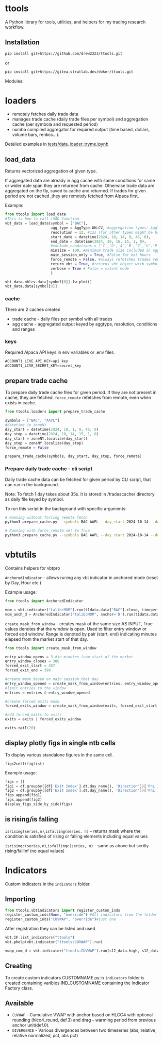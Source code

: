 # ttools
A Python library for tools, utilities, and helpers for my trading research workflow.

## Installation

```bash
pip install git+https://github.com/drew2323/ttools.git
```
or
```bash
pip install git+https://gitea.stratlab.dev/dwker/ttools.git
```
Modules:
# loaders

- remotely fetches daily trade data
- manages trade cache (daily trade files per symbol) and aggregation cache (per symbola and requested period)
- numba compiled aggregator for required output (time based, dollars, volume bars, renkos...).

Detailed examples in [tests/data_loader_tryme.ipynb](tests/data_loader_tryme.ipynb)

## load_data
Returns vectorized aggregation of given type.

If aggregated data are already in agg cache with same conditions for same or wider date span they are returned from cache.
Otherwise trade data are aggregated on the fly, saved to cache and returned.
If trades for given period are not cached ,they are remotely fetched from Alpaca first.

Example:

```python
from ttools import load_data
#This is how to call LOAD function
vbt_data = load_data(symbol = ["BAC"],
                     agg_type = AggType.OHLCV, #aggregation types: AggType.OHLCV_VOL, AggType.OHLCV_DOL, AggType.OHLCV_RENKO,
                     resolution = 12, #12s (for other types might be bricksize etc.)
                     start_date = datetime(2024, 10, 14, 9, 45, 0),
                     end_date = datetime(2024, 10, 16, 15, 1, 0),
                     #exclude_conditions = ['C','O','4','B','7','V','P','W','U','Z','F','9','M','6'],
                     minsize = 100, #minimum trade size included in aggregation
                     main_session_only = True, #False for ext hours
                     force_remote = False, #always refetches trades remotely
                     return_vbt = True, #returns vbt object with symbols as columns, otherwise dict keyed by symbols with pd.DataFrame
                     verbose = True # False = silent mode
                     )

vbt_data.ohlcv.data[symbol[0]].lw.plot()
vbt_data.data[symbol[0]]
```

### cache
There are 2 caches created
- trade cache - daily files per symbol with all trades
- agg cache - aggregated output keyed by aggtype, resolution, conditions and ranges

### keys
Required Alpaca API keys in env variables or .env files.
```python
ACCOUNT1_LIVE_API_KEY=api_key
ACCOUNT1_LIVE_SECRET_KEY=secret_key
```

## prepare trade cache

To prepare daily trade cache files for given period.
If they are not present in cache, they are fetched.
`force_remote` refetches from remote, even when exists in cache.

```python
from ttools.loaders import prepare_trade_cache

symbols = ["BAC", "AAPL"]
#datetime in zoneNY 
day_start = datetime(2024, 10, 1, 9, 45, 0)
day_stop = datetime(2024, 10, 14, 15, 1, 0)
day_start = zoneNY.localize(day_start)
day_stop = zoneNY.localize(day_stop)
force_remote = False

prepare_trade_cache(symbols, day_start, day_stop, force_remote)
```

### Prepare daily trade cache - cli script

Daily trade cache data can be fetched for given period by CLI script, that can run in the background.

Note: To fetch 1 day takes about 35s. It is stored in /tradescache/ directory as daily file keyed by symbol.

To run this script in the background with specific arguments:

```bash
# Running without forcing remote fetch
python3 prepare_cache.py --symbols BAC AAPL --day_start 2024-10-14 --day_stop 2024-10-18 &

# Running with force_remote set to True
python3 prepare_cache.py --symbols BAC AAPL --day_start 2024-10-14 --day_stop 2024-10-18 --force_remote &

```

# vbtutils

Contains helpers for vbtpro

`AnchoredIndicator` - allows runing any vbt indicator in anchored mode (reset by Day, Hour etc.)

Example usage:
```python
from ttools import AnchoredIndicator

mom = vbt.indicator("talib:MOM").run(t1data.data["BAC"].close, timeperiod=10, skipna=True) #standard indicator
mom_anch_d = AnchoredIndicator("talib:MOM", anchor='D').run(t1data.data["BAC"].close, timeperiod=10, skipna=True) #anchored to D
```

`create_mask_from_window` - creates mask of the same size AS INPUT, True values denotes that the window is open. Used to filter entry window or forced eod window. Range is denoted by pair (start, end) indicating minutes elapsed from the market start of that day.

```python
from ttools import create_mask_from_window

entry_window_opens = 3 #in minutes from start of the market
entry_window_closes = 388
forced_exit_start = 387
forced_exit_end = 390

#create mask based on main session that day
entry_window_opened = create_mask_from_window(entries, entry_window_opens, entry_window_closes)
#limit entries to the window
entries = entries & entry_window_opened

#create forced exits mask
forced_exits_window = create_mask_from_window(exits, forced_exit_start, forced_exit_end)

#add forced_exits to exits
exits = exits | forced_exits_window

exits.tail(20)
```
## display plotly figs in single ntb cells

To display various standalone figures in the same cell.

`figs2cell(figlist)`

Example usage:

```python
figs = []
fig1 = df.groupby([df['Exit Index'].dt.day_name(), 'Direction'])['PnL'].sum().unstack().vbt.barplot()
fig2 = df.groupby([df['Exit Index'].dt.day_name(), 'Direction'])['PnL'].sum().unstack().vbt.barplot()
figs.append(fig1)
figs.append(fig2)
display_figs_side_by_side(figs)
```

## is rising/is falling
`isrising(series,n)`,`isfalling(series, n)` - returns mask where the condition is satisfied of rising or falling elements including equal values

`isrisingc(series,n)`,`isfallingc(series, n)`  - same as above but scritly rising/fallinf (no equal values)
# Indicators

Custom indicators in the `indicators` folder.

## Importing
```python
from ttools.vbtindicators import register_custom_inds
register_custom_inds(None, "override") #All indicators from the folder are automatically imported and registered.
register_custom_inds("CUVWAP", "override")#just one
```

After registration they can be listed and used
```python
vbt.IF.list_indicators("ttools")
vbt.phelp(vbt.indicator("ttools:CUVWAP").run)

vwap_cum_d = vbt.indicator("ttools:CUVWAP").run(s12_data.high, s12_data.low, s12_data.close, s12_data.volume, anchor=vbt.Default(value="D"), drag=vbt.Default(value=50), hide_default=True)
```
## Creating

To create custom indicators CUSTOMNAME.py in `indicators` folder is created containing varibles IND_CUSTOMNAME containing the Indicator Factory class.

## Available

- `CUVWAP` - Cumulative VWAP with anchor based on HLCC4 with optional rounding (hlcc4_round, def.3) and drag - warming period from previous anchor unit(def.0).
- `DIVERGENCE` - Various divergences between two timeseries (abs, relative, relative normalized, pct, abs pct)
